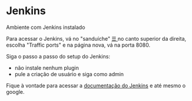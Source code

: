 # Jenkins

Ambiente com Jenkins instalado

Para acessar o Jenkins, vá no "sanduíche" [☰ ](https://killercoda.com/devops-coffee/scenario/jenkins#my-nav-dropdown) 
no canto superior da direita, escolha "Traffic ports" e na página nova, vá na porta 8080.

Siga o passo a passo do setup do Jenkins:

- não instale nenhum plugin
- pule a criação de usuário e siga como admin

Fique à vontade para acessar a 
[documentação do Jenkins](https://www.jenkins.io/doc/)
e até mesmo o google.

